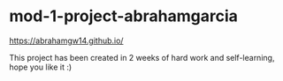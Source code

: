 # mod-1-project-abrahamgarcia

https://abrahamgw14.github.io/

This project has been created in 2 weeks of hard work and self-learning, hope you like it :)
